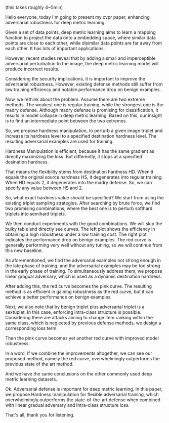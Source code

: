 (this takes roughly 4~5min)

Hello everyone, today I'm going to present my cvpr paper, enhancing adversarial
robustness for deep metric learning.

Given a set of data points, deep metric learning aims to learn a mapping
function to project the data onto a embedding space, where similar data
points are close to each other, while disimilar data points are far away from
each other. It has lots of important applications.

However, recent studies reveal that by adding a small and imperceptible
adversarial perturbation to the image, the deep metric learning model will
produce incorrect results.

Considering the security implications, it is important to improve the
adversarial robustness. However, existing defense methods still suffer from low
training efficiency and notable performance drop on benign examples.

Now, we rethink about the problem. Assume there are two extreme methods.  The
weakest one is regular training, while the strongest one is the madry defense.
Although madry defense is promising for classification, it results in model
collapse in deep metric learning. Based on this, our insight is to find an
intermediate point between the two extremes.

So, we propose hardness manipulation, to perturb a given image triplet and
increase its hardness level to a specified destination hardness level.  The
resulting adversarial examples are used for training.

Hardness Manipulation is efficient, because it has the same gradient as
directly maximizing the loss. But differently, it stops at a specified
desination hardness.

That means the flexibility stems from destination hardness HD.  When it equals
the original source hardness HS, it degenerates into regular training. When HD
equals 2, it degenerates into the madry defense.  So, we can specify any value
between HS and 2.

So, what exact hardness value should be specified? We start from using the
existing triplet sampling strategies.  After searching by brute force, we find
two promising combinations, where the best one is to perturb softhard triplets
into semihard triplets.

We then conduct experiments with the good combinations. We will skip the bulky
table and directly see curves. The left plot shows the efficiency in obtaining
a high robustness under a low training cost. The right plot indicates the
performance drop on benign examples. The red curve is generally performing very
well without any tuning, so we will continue from this new baseline.

As aforementioned, we find the adversarial examples not strong enough in the
late phase of training, and the adversarial examples may be too strong in the
early phase of training. To simultaneously address them, we propose linear
gragual adversary, which is used as a dynamic destination hardness.

After adding this, the red curve becomes the pink curve.  The resulting method
is as efficient in gaining robustness as the red curve, but it can achieve a
better performance on benign examples.

Next, we also note that by benign triplet plus adversarial triplet is
a sextuplet. In this case, enforcing intra-class structure is possible.
Considering there are attacks aiming to change item ranking within the same
class, which is neglected by previous defense methods, we design
a corresponding loss term.

Then the pink curve becomes yet another red curve with improved model robustness.

In a word, If we combine the improvements altogether, we can see our proposed
method, namely the red curve, overwhelmingly outperforms the previous state of
the art method.

And we have the same conclusions on the other commonly used deep metric learning
datasets.

Ok. Adversarial defense is important for deep metric learning. In this paper,
we propose Hardness manipulation for flexible adversarial training,
which overwhelmingly outperforms the state-of-the-art defense when combined
with linear gradual adversary and Intra-class structure loss.

That's all, thank you for listening.
